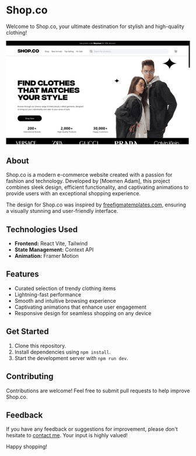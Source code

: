 # Shop.co

Welcome to Shop.co, your ultimate destination for stylish and high-quality clothing! 

[![Shop.co](main.png)](https://shop-co-buyonline.vercel.app/)

## About

Shop.co is a modern e-commerce website created with a passion for fashion and technology. Developed by [Moemen Adam], this project combines sleek design, efficient functionality, and captivating animations to provide users with an exceptional shopping experience.

The design for Shop.co was inspired by [freefigmatemplates.com](https://www.freefigmatemplates.com), ensuring a visually stunning and user-friendly interface.

## Technologies Used

- **Frontend:** React Vite, Tailwind
- **State Management:** Context API
- **Animation:** Framer Motion

## Features

- Curated selection of trendy clothing items
- Lightning-fast performance
- Smooth and intuitive browsing experience
- Captivating animations that enhance user engagement
- Responsive design for seamless shopping on any device

## Get Started

1. Clone this repository.
2. Install dependencies using `npm install`.
3. Start the development server with `npm run dev`.

## Contributing

Contributions are welcome! Feel free to submit pull requests to help improve Shop.co.

## Feedback

If you have any feedback or suggestions for improvement, please don't hesitate to [contact me](mailto:subhasreesahu02@gmail.com). Your input is highly valued!

Happy shopping!

